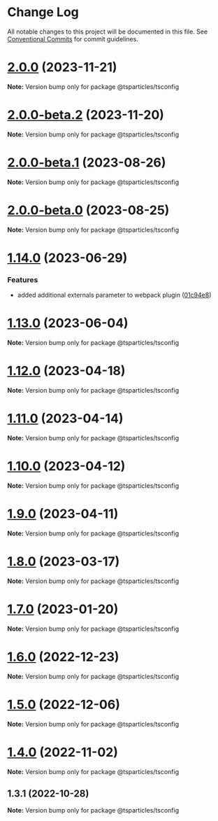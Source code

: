 # Change Log

All notable changes to this project will be documented in this file.
See [Conventional Commits](https://conventionalcommits.org) for commit guidelines.

# [2.0.0](https://github.com/tsparticles/utils/compare/@tsparticles/tsconfig@2.0.0-beta.2...@tsparticles/tsconfig@2.0.0) (2023-11-21)

**Note:** Version bump only for package @tsparticles/tsconfig





# [2.0.0-beta.2](https://github.com/tsparticles/utils/compare/@tsparticles/tsconfig@2.0.0-beta.1...@tsparticles/tsconfig@2.0.0-beta.2) (2023-11-20)

**Note:** Version bump only for package @tsparticles/tsconfig





# [2.0.0-beta.1](https://github.com/tsparticles/utils/compare/@tsparticles/tsconfig@2.0.0-beta.0...@tsparticles/tsconfig@2.0.0-beta.1) (2023-08-26)

**Note:** Version bump only for package @tsparticles/tsconfig





# [2.0.0-beta.0](https://github.com/tsparticles/utils/compare/@tsparticles/tsconfig@1.14.0...@tsparticles/tsconfig@2.0.0-beta.0) (2023-08-25)

**Note:** Version bump only for package @tsparticles/tsconfig





# [1.14.0](https://github.com/tsparticles/utils/compare/@tsparticles/tsconfig@1.13.0...@tsparticles/tsconfig@1.14.0) (2023-06-29)


### Features

* added additional externals parameter to webpack plugin ([01c94e8](https://github.com/tsparticles/utils/commit/01c94e8aea203c6c277cc612848a2b22a928a230))





# [1.13.0](https://github.com/tsparticles/utils/compare/@tsparticles/tsconfig@1.12.0...@tsparticles/tsconfig@1.13.0) (2023-06-04)

**Note:** Version bump only for package @tsparticles/tsconfig





# [1.12.0](https://github.com/tsparticles/utils/compare/@tsparticles/tsconfig@1.11.0...@tsparticles/tsconfig@1.12.0) (2023-04-18)

**Note:** Version bump only for package @tsparticles/tsconfig





# [1.11.0](https://github.com/tsparticles/utils/compare/@tsparticles/tsconfig@1.10.0...@tsparticles/tsconfig@1.11.0) (2023-04-14)

**Note:** Version bump only for package @tsparticles/tsconfig





# [1.10.0](https://github.com/tsparticles/utils/compare/@tsparticles/tsconfig@1.9.0...@tsparticles/tsconfig@1.10.0) (2023-04-12)

**Note:** Version bump only for package @tsparticles/tsconfig





# [1.9.0](https://github.com/tsparticles/utils/compare/@tsparticles/tsconfig@1.8.0...@tsparticles/tsconfig@1.9.0) (2023-04-11)

**Note:** Version bump only for package @tsparticles/tsconfig





# [1.8.0](https://github.com/tsparticles/utils/compare/@tsparticles/tsconfig@1.7.0...@tsparticles/tsconfig@1.8.0) (2023-03-17)

**Note:** Version bump only for package @tsparticles/tsconfig





# [1.7.0](https://github.com/tsparticles/utils/compare/@tsparticles/tsconfig@1.6.0...@tsparticles/tsconfig@1.7.0) (2023-01-20)

**Note:** Version bump only for package @tsparticles/tsconfig





# [1.6.0](https://github.com/tsparticles/utils/compare/@tsparticles/tsconfig@1.5.0...@tsparticles/tsconfig@1.6.0) (2022-12-23)

**Note:** Version bump only for package @tsparticles/tsconfig





# [1.5.0](https://github.com/tsparticles/utils/compare/@tsparticles/tsconfig@1.4.0...@tsparticles/tsconfig@1.5.0) (2022-12-06)

**Note:** Version bump only for package @tsparticles/tsconfig





# [1.4.0](https://github.com/tsparticles/utils/compare/@tsparticles/tsconfig@1.3.1...@tsparticles/tsconfig@1.4.0) (2022-11-02)

**Note:** Version bump only for package @tsparticles/tsconfig

## 1.3.1 (2022-10-28)

**Note:** Version bump only for package @tsparticles/tsconfig
